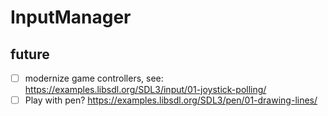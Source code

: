 # InputManager

## future

- [ ] modernize game controllers, see: https://examples.libsdl.org/SDL3/input/01-joystick-polling/
- [ ] Play with pen? https://examples.libsdl.org/SDL3/pen/01-drawing-lines/
